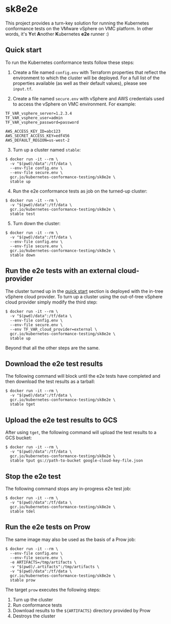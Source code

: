 # sk8e2e
This project provides a turn-key solution for running the Kubernetes 
conformance tests on the VMware vSphere on VMC platform. In other words,
it's **Y**et **A**nother **K**ubernetes **e2e** runner :)

## Quick start
To run the Kubernetes conformance tests follow these steps:

1. Create a file named `config.env` with Terraform properties that
reflect the environment to which the cluster will be deployed. For a
full list of the properties available (as well as their default values), 
please see `input.tf`.

2. Create a file named `secure.env` with vSphere and AWS credentials
used to access the vSphere on VMC environment. For example:

```
TF_VAR_vsphere_server=1.2.3.4
TF_VAR_vsphere_user=admin
TF_VAR_vsphere_password=password

AWS_ACCESS_KEY_ID=abc123
AWS_SECRET_ACCESS_KEY=edf456
AWS_DEFAULT_REGION=us-west-2
```

3. Turn up a cluster named `stable`:
```shell
$ docker run -it --rm \
  -v "$(pwd)/data":/tf/data \
  --env-file config.env \
  --env-file secure.env \
  gcr.io/kubernetes-conformance-testing/sk8e2e \
  stable up
```

4. Run the e2e conformance tests as job on the turned-up cluster:
```shell
$ docker run -it --rm \
  -v "$(pwd)/data":/tf/data \
  gcr.io/kubernetes-conformance-testing/sk8e2e \
  stable test
```

5. Turn down the cluster:
```shell
$ docker run -it --rm \
  -v "$(pwd)/data":/tf/data \
  --env-file config.env \
  --env-file secure.env \
  gcr.io/kubernetes-conformance-testing/sk8e2e \
  stable down
```

## Run the e2e tests with an external cloud-provider
The cluster turned up in the [quick start](#quick-start) section is
deployed with the in-tree vSphere cloud provider. To turn up a cluster
using the out-of-tree vSphere cloud provider simply modify the third
step:

```shell
$ docker run -it --rm \
  -v "$(pwd)/data":/tf/data \
  --env-file config.env \
  --env-file secure.env \
  --env TF_VAR_cloud_provider=external \
  gcr.io/kubernetes-conformance-testing/sk8e2e \
  stable up
```

Beyond that all the other steps are the same.

## Download the e2e test results
The following command will block until the e2e tests have completed
and then download the test results as a tarball:

```shell
$ docker run -it --rm \
  -v "$(pwd)/data":/tf/data \
  gcr.io/kubernetes-conformance-testing/sk8e2e \
  stable tget
```

## Upload the e2e test results to GCS
After using `tget`, the following command will upload the test results
to a GCS bucket:

```shell
$ docker run -it --rm \
  -v "$(pwd)/data":/tf/data \
  gcr.io/kubernetes-conformance-testing/sk8e2e \
  stable tput gs://path-to-bucket google-cloud-key-file.json
```

## Stop the e2e test
The following command stops any in-progress e2e test job:

```shell
$ docker run -it --rm \
  -v "$(pwd)/data":/tf/data \
  gcr.io/kubernetes-conformance-testing/sk8e2e \
  stable tdel
```

## Run the e2e tests on Prow
The same image may also be used as the basis of a Prow job:

```shell
$ docker run -it --rm \
  --env-file config.env \
  --env-file secure.env \
  -e ARTIFACTS=/tmp/artifacts \
  -v "$(pwd)/.artifacts":/tmp/artifacts \
  -v "$(pwd)/data":/tf/data \
  gcr.io/kubernetes-conformance-testing/sk8e2e \
  stable prow
```

The target `prow` executes the following steps:
1. Turn up the cluster
2. Run conformance tests
3. Download results to the `${ARTIFACTS}` directory provided by Prow
4. Destroys the cluster
